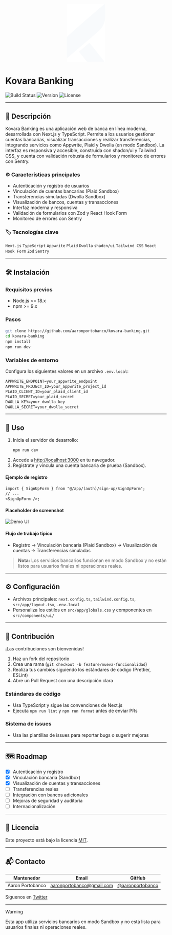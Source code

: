 <p align="center">
	<img src="./public/logo/favicon-light.svg" alt="Kovara Banking Logo" width="120" />
</p>

# Kovara Banking

![Build Status](https://img.shields.io/badge/build-passing-brightgreen) ![Version](https://img.shields.io/badge/version-0.1.0-blue) ![License](https://img.shields.io/badge/license-MIT-yellow)

---

## 🚀 Descripción

Kovara Banking es una aplicación web de banca en línea moderna, desarrollada con Next.js y TypeScript. Permite a los usuarios gestionar cuentas bancarias, visualizar transacciones y realizar transferencias, integrando servicios como Appwrite, Plaid y Dwolla (en modo Sandbox). La interfaz es responsiva y accesible, construida con shadcn/ui y Tailwind CSS, y cuenta con validación robusta de formularios y monitoreo de errores con Sentry.

### ⚙️ Características principales

- Autenticación y registro de usuarios
- Vinculación de cuentas bancarias (Plaid Sandbox)
- Transferencias simuladas (Dwolla Sandbox)
- Visualización de bancos, cuentas y transacciones
- Interfaz moderna y responsiva
- Validación de formularios con Zod y React Hook Form
- Monitoreo de errores con Sentry

### 🏷️ Tecnologías clave

`Next.js` `TypeScript` `Appwrite` `Plaid` `Dwolla` `shadcn/ui` `Tailwind CSS` `React Hook Form` `Zod` `Sentry`

---

## 🛠️ Instalación

### Requisitos previos

- Node.js >= 18.x
- npm >= 9.x

### Pasos

```bash
git clone https://github.com/aaronportobanco/kovara-banking.git
cd kovara-banking
npm install
npm run dev
```

### Variables de entorno

Configura los siguientes valores en un archivo `.env.local`:

```env
APPWRITE_ENDPOINT=your_appwrite_endpoint
APPWRITE_PROJECT_ID=your_appwrite_project_id
PLAID_CLIENT_ID=your_plaid_client_id
PLAID_SECRET=your_plaid_secret
DWOLLA_KEY=your_dwolla_key
DWOLLA_SECRET=your_dwolla_secret
```

---

## 📖 Uso

1. Inicia el servidor de desarrollo:
   ```bash
   npm run dev
   ```
2. Accede a [http://localhost:3000](http://localhost:3000) en tu navegador.
3. Regístrate y vincula una cuenta bancaria de prueba (Sandbox).

#### Ejemplo de registro

```tsx
import { SignUpForm } from "@/app/(auth)/sign-up/SignUpForm";
// ...
<SignUpForm />;
```

#### Placeholder de screenshot

![Demo UI](./docs/screenshot-placeholder.png)

#### Flujo de trabajo típico

- Registro → Vinculación bancaria (Plaid Sandbox) → Visualización de cuentas → Transferencias simuladas

> **Nota:** Los servicios bancarios funcionan en modo Sandbox y no están listos para usuarios finales ni operaciones reales.

---

## ⚙️ Configuración

- Archivos principales: `next.config.ts`, `tailwind.config.ts`, `src/app/layout.tsx`, `.env.local`
- Personaliza los estilos en `src/app/globals.css` y componentes en `src/components/ui/`

---

## 🤝 Contribución

¡Las contribuciones son bienvenidas!

1. Haz un fork del repositorio
2. Crea una rama (`git checkout -b feature/nueva-funcionalidad`)
3. Realiza tus cambios siguiendo los estándares de código (Prettier, ESLint)
4. Abre un Pull Request con una descripción clara

### Estándares de código

- Usa TypeScript y sigue las convenciones de Next.js
- Ejecuta `npm run lint` y `npm run format` antes de enviar PRs

### Sistema de issues

- Usa las plantillas de issues para reportar bugs o sugerir mejoras

---

## 🗺️ Roadmap

- [x] Autenticación y registro
- [x] Vinculación bancaria (Sandbox)
- [x] Visualización de cuentas y transacciones
- [ ] Transferencias reales
- [ ] Integración con bancos adicionales
- [ ] Mejoras de seguridad y auditoría
- [ ] Internacionalización

---

## 📄 Licencia

Este proyecto está bajo la licencia [MIT](./LICENSE).

---

## 📬 Contacto

| Mantenedor       | Email                     | GitHub                                                 |
| ---------------- | ------------------------- | ------------------------------------------------------ |
| Aaron Portobanco | aaronportobanco@gmail.com | [@aaronportobanco](https://github.com/aaronportobanco) |

Síguenos en [Twitter](https://twitter.com/kovara_banking) <!-- Placeholder -->

---

> [!WARNING] 
> Esta app utiliza servicios bancarios en modo Sandbox y no está lista para usuarios finales ni operaciones reales.
